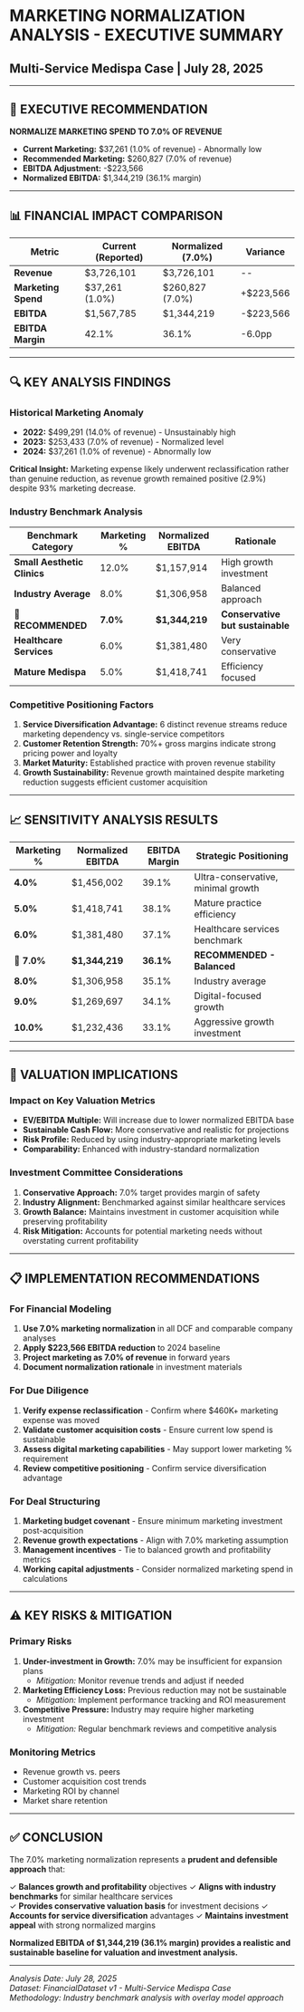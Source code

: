 # MARKETING NORMALIZATION ANALYSIS - EXECUTIVE SUMMARY
## Multi-Service Medispa Case | July 28, 2025

---

## 🎯 EXECUTIVE RECOMMENDATION

**NORMALIZE MARKETING SPEND TO 7.0% OF REVENUE**

- **Current Marketing:** $37,261 (1.0% of revenue) - Abnormally low
- **Recommended Marketing:** $260,827 (7.0% of revenue) 
- **EBITDA Adjustment:** -$223,566
- **Normalized EBITDA:** $1,344,219 (36.1% margin)

---

## 📊 FINANCIAL IMPACT COMPARISON

| Metric | Current (Reported) | Normalized (7.0%) | Variance |
|--------|-------------------|-------------------|----------|
| **Revenue** | $3,726,101 | $3,726,101 | -- |
| **Marketing Spend** | $37,261 (1.0%) | $260,827 (7.0%) | +$223,566 |
| **EBITDA** | $1,567,785 | $1,344,219 | -$223,566 |
| **EBITDA Margin** | 42.1% | 36.1% | -6.0pp |

---

## 🔍 KEY ANALYSIS FINDINGS

### Historical Marketing Anomaly
- **2022:** $499,291 (14.0% of revenue) - Unsustainably high
- **2023:** $253,433 (7.0% of revenue) - Normalized level
- **2024:** $37,261 (1.0% of revenue) - Abnormally low

**Critical Insight:** Marketing expense likely underwent reclassification rather than genuine reduction, as revenue growth remained positive (2.9%) despite 93% marketing decrease.

### Industry Benchmark Analysis
| Benchmark Category | Marketing % | Normalized EBITDA | Rationale |
|--------------------|-------------|-------------------|-----------|
| **Small Aesthetic Clinics** | 12.0% | $1,157,914 | High growth investment |
| **Industry Average** | 8.0% | $1,306,958 | Balanced approach |
| **🎯 RECOMMENDED** | **7.0%** | **$1,344,219** | **Conservative but sustainable** |
| **Healthcare Services** | 6.0% | $1,381,480 | Very conservative |
| **Mature Medispa** | 5.0% | $1,418,741 | Efficiency focused |

### Competitive Positioning Factors
1. **Service Diversification Advantage:** 6 distinct revenue streams reduce marketing dependency vs. single-service competitors
2. **Customer Retention Strength:** 70%+ gross margins indicate strong pricing power and loyalty
3. **Market Maturity:** Established practice with proven revenue stability
4. **Growth Sustainability:** Revenue growth maintained despite marketing reduction suggests efficient customer acquisition

---

## 📈 SENSITIVITY ANALYSIS RESULTS

| Marketing % | Normalized EBITDA | EBITDA Margin | Strategic Positioning |
|-------------|-------------------|---------------|----------------------|
| **4.0%** | $1,456,002 | 39.1% | Ultra-conservative, minimal growth |
| **5.0%** | $1,418,741 | 38.1% | Mature practice efficiency |
| **6.0%** | $1,381,480 | 37.1% | Healthcare services benchmark |
| **🎯 7.0%** | **$1,344,219** | **36.1%** | **RECOMMENDED - Balanced** |
| **8.0%** | $1,306,958 | 35.1% | Industry average |
| **9.0%** | $1,269,697 | 34.1% | Digital-focused growth |
| **10.0%** | $1,232,436 | 33.1% | Aggressive growth investment |

---

## 🎯 VALUATION IMPLICATIONS

### Impact on Key Valuation Metrics
- **EV/EBITDA Multiple:** Will increase due to lower normalized EBITDA base
- **Sustainable Cash Flow:** More conservative and realistic for projections
- **Risk Profile:** Reduced by using industry-appropriate marketing levels
- **Comparability:** Enhanced with industry-standard normalization

### Investment Committee Considerations
1. **Conservative Approach:** 7.0% target provides margin of safety
2. **Industry Alignment:** Benchmarked against similar healthcare services
3. **Growth Balance:** Maintains investment in customer acquisition while preserving profitability
4. **Risk Mitigation:** Accounts for potential marketing needs without overstating current profitability

---

## 📋 IMPLEMENTATION RECOMMENDATIONS

### For Financial Modeling
1. **Use 7.0% marketing normalization** in all DCF and comparable company analyses
2. **Apply $223,566 EBITDA reduction** to 2024 baseline
3. **Project marketing as 7.0% of revenue** in forward years
4. **Document normalization rationale** in investment materials

### For Due Diligence
1. **Verify expense reclassification** - Confirm where $460K+ marketing expense was moved
2. **Validate customer acquisition costs** - Ensure current low spend is sustainable
3. **Assess digital marketing capabilities** - May support lower marketing % requirement
4. **Review competitive positioning** - Confirm service diversification advantage

### For Deal Structuring
1. **Marketing budget covenant** - Ensure minimum marketing investment post-acquisition
2. **Revenue growth expectations** - Align with 7.0% marketing assumption
3. **Management incentives** - Tie to balanced growth and profitability metrics
4. **Working capital adjustments** - Consider normalized marketing spend in calculations

---

## ⚠️ KEY RISKS & MITIGATION

### Primary Risks
1. **Under-investment in Growth:** 7.0% may be insufficient for expansion plans
   - *Mitigation:* Monitor revenue trends and adjust if needed
2. **Marketing Efficiency Loss:** Previous reduction may not be sustainable
   - *Mitigation:* Implement performance tracking and ROI measurement
3. **Competitive Pressure:** Industry may require higher marketing investment
   - *Mitigation:* Regular benchmark reviews and competitive analysis

### Monitoring Metrics
- Revenue growth vs. peers
- Customer acquisition cost trends
- Marketing ROI by channel
- Market share retention

---

## ✅ CONCLUSION

The 7.0% marketing normalization represents a **prudent and defensible approach** that:

✓ **Balances growth and profitability** objectives
✓ **Aligns with industry benchmarks** for similar healthcare services  
✓ **Provides conservative valuation basis** for investment decisions
✓ **Accounts for service diversification** advantages
✓ **Maintains investment appeal** with strong normalized margins

**Normalized EBITDA of $1,344,219 (36.1% margin) provides a realistic and sustainable baseline for valuation and investment analysis.**

---

*Analysis Date: July 28, 2025*  
*Dataset: FinancialDataset v1 - Multi-Service Medispa Case*  
*Methodology: Industry benchmark analysis with overlay model approach*